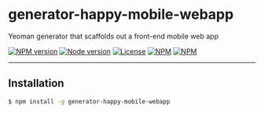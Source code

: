 generator-happy-mobile-webapp
=============================

Yeoman generator that scaffolds out a front-end mobile web app

[![NPM version](https://img.shields.io/npm/v/generator-happy-mobile-webapp.svg?style=flat)](https://www.npmjs.com/package/generator-happy-mobile-webapp)
[![Node version](https://img.shields.io/node/v/generator-happy-mobile-webapp.svg?style=flat)](https://www.npmjs.com/package/generator-happy-mobile-webapp)
[![License](https://img.shields.io/npm/l/generator-happy-mobile-webapp.svg?style=flat)](https://github.com/zerob13/generator-happy-mobile-webapp)
[![NPM](https://nodei.co/npm/generator-happy-mobile-webapp.png?downloads=true&downloadRank=true&stars=true)](https://nodei.co/npm/generator-happy-mobile-webapp)
[![NPM](https://nodei.co/npm/generator-happy-mobile-webapp.png)](https://nodei.co/npm-dl/generator-happy-mobile-webapp/)

---

## Installation
```bash
$ npm install -g generator-happy-mobile-webapp
```

